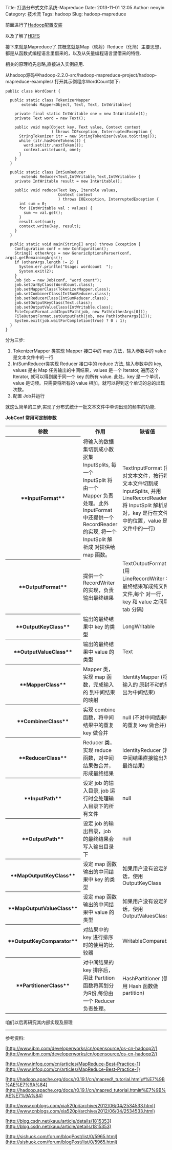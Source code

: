 Title: 打造分布式文件系统-Mapreduce
Date: 2013-11-01 12:05
Author: neoyin
Category: 技术流
Tags: hadoop
Slug: hadoop-mapreduce

前面进行了[Hadoop配置安装](http://www.floatinglife.cn/hadoop-install)

以及了解了[HDFS](http://www.floatinglife.cn/hadoop-hdfs)

接下来就是Mapreduce了.其概念就是Map（映射）Reduce（化简）主要思想，都是从函数式编程语言里借来的，以及从矢量编程语言里借来的特性.

<!--more-->

相关的原理咱先忽略,直接进入实例应用.

从hadoop源码中hadoop-2.2.0-src/hadoop-mapreduce-project/hadoop-mapreduce-examples/
打开其示例程序WordCount如下:

    public class WordCount {

      public static class TokenizerMapper 
           extends Mapper<Object, Text, Text, IntWritable>{

        private final static IntWritable one = new IntWritable(1);
        private Text word = new Text();

        public void map(Object key, Text value, Context context
                        ) throws IOException, InterruptedException {
          StringTokenizer itr = new StringTokenizer(value.toString());
          while (itr.hasMoreTokens()) {
            word.set(itr.nextToken());
            context.write(word, one);
          }
        }
      }

      public static class IntSumReducer 
           extends Reducer<Text,IntWritable,Text,IntWritable> {
        private IntWritable result = new IntWritable();

        public void reduce(Text key, Iterable values, 
                           Context context
                           ) throws IOException, InterruptedException {
          int sum = 0;
          for (IntWritable val : values) {
            sum += val.get();
          }
          result.set(sum);
          context.write(key, result);
        }
      }

      public static void main(String[] args) throws Exception {
        Configuration conf = new Configuration();
        String[] otherArgs = new GenericOptionsParser(conf, args).getRemainingArgs();
        if (otherArgs.length != 2) {
          System.err.println("Usage: wordcount  ");
          System.exit(2);
        }
        Job job = new Job(conf, "word count");
        job.setJarByClass(WordCount.class);
        job.setMapperClass(TokenizerMapper.class);
        job.setCombinerClass(IntSumReducer.class);
        job.setReducerClass(IntSumReducer.class);
        job.setOutputKeyClass(Text.class);
        job.setOutputValueClass(IntWritable.class);
        FileInputFormat.addInputPath(job, new Path(otherArgs[0]));
        FileOutputFormat.setOutputPath(job, new Path(otherArgs[1]));
        System.exit(job.waitForCompletion(true) ? 0 : 1);
      }
    }

分为三步:

1. TokenizerMapper 类实现 Mapper 接口中的 map 方法，输入参数中的 value
是文本文件中的一行
2. IntSumReducer类实现 Reducer 接口中的 reduce 方法, 输入参数中的 key,
values 是由 Map 任务输出的中间结果，values 是一个 Iterator, 遍历这个
Iterator, 就可以得到属于同一个 key 的所有 value. 此处，key
是一个单词，value 是词频。只需要将所有的 value
相加，就可以得到这个单词的总的出现次数。
3. 配置 Job并运行

就这么简单的三步,实现了分布式统计一批文本文件中单词出现的频率的功能.

<a name="table1"></a>**JobConf 常用可定制参数**

<table summary="JobConf 常用可定制参数" width="100%" border="0" cellspacing="0" cellpadding="0">
<tbody>
<tr>
<th scope="col">
参数

</th>
<th scope="col">
作用

</th>
<th scope="col">
缺省值

</th>
<th scope="col">
其它实现

</th>
</tr>
<tr>
<th scope="row">
**InputFormat**

</th>
<td>
将输入的数据集切割成小数据集 InputSplits, 每一个 InputSplit 将由一个
Mapper 负责处理。此外 InputFormat 中还提供一个 RecordReader 的实现,
将一个 InputSplit 解析成 <key,value\> 对提供给 map 函数。

</td>
<td>
TextInputFormat  
(针对文本文件，按行将文本文件切割成 InputSplits, 并用 LineRecordReader
将 InputSplit 解析成 <key,value\> 对，key 是行在文件中的位置，value
是文件中的一行)

</td>
<td>
SequenceFileInputFormat

</td>
</tr>
<tr>
<th scope="row">
**OutputFormat**

</th>
<td>
提供一个 RecordWriter 的实现，负责输出最终结果

</td>
<td>
TextOutputFormat  
(用 LineRecordWriter 将最终结果写成纯文件文件,每个 <key,value\>
对一行，key 和 value 之间用 tab 分隔)

</td>
<td>
SequenceFileOutputFormat

</td>
</tr>
<tr>
<th scope="row">
**OutputKeyClass**

</th>
<td>
输出的最终结果中 key 的类型

</td>
<td>
LongWritable

</td>
<td>
</td>
</tr>
<tr>
<th scope="row">
**OutputValueClass**

</th>
<td>
输出的最终结果中 value 的类型

</td>
<td>
Text

</td>
<td>
</td>
</tr>
<tr>
<th scope="row">
**MapperClass**

</th>
<td>
Mapper 类，实现 map 函数，完成输入的 <key,value\> 到中间结果的映射

</td>
<td>
IdentityMapper  
(将输入的 <key,value\> 原封不动的输出为中间结果)

</td>
<td>
LongSumReducer,  
LogRegexMapper,  
InverseMapper

</td>
</tr>
<tr>
<th scope="row">
**CombinerClass**

</th>
<td>
实现 combine 函数，将中间结果中的重复 key 做合并

</td>
<td>
null  
(不对中间结果中的重复 key 做合并)

</td>
<td>
</td>
</tr>
<tr>
<th scope="row">
**ReducerClass**

</th>
<td>
Reducer 类，实现 reduce 函数，对中间结果做合并，形成最终结果

</td>
<td>
IdentityReducer  
(将中间结果直接输出为最终结果)

</td>
<td>
AccumulatingReducer, LongSumReducer

</td>
</tr>
<tr>
<th scope="row">
**InputPath**

</th>
<td>
设定 job 的输入目录, job 运行时会处理输入目录下的所有文件

</td>
<td>
null

</td>
<td>
</td>
</tr>
<tr>
<th scope="row">
**OutputPath**

</th>
<td>
设定 job 的输出目录，job 的最终结果会写入输出目录下

</td>
<td>
null

</td>
<td>
</td>
</tr>
<tr>
<th scope="row">
**MapOutputKeyClass**

</th>
<td>
设定 map 函数输出的中间结果中 key 的类型

</td>
<td>
如果用户没有设定的话，使用 OutputKeyClass

</td>
<td>
</td>
</tr>
<tr>
<th scope="row">
**MapOutputValueClass**

</th>
<td>
设定 map 函数输出的中间结果中 value 的类型

</td>
<td>
如果用户没有设定的话，使用 OutputValuesClass

</td>
<td>
</td>
</tr>
<tr>
<th scope="row">
**OutputKeyComparator**

</th>
<td>
对结果中的 key 进行排序时的使用的比较器

</td>
<td>
WritableComparable

</td>
<td>
</td>
</tr>
<tr>
<th scope="row">
**PartitionerClass**

</th>
<td>
对中间结果的 key 排序后，用此 Partition 函数将其划分为R份,每份由一个
Reducer 负责处理。

</td>
<td>
HashPartitioner  
(使用 Hash 函数做 partition)

</td>
<td>
KeyFieldBasedPartitioner PipesPartitioner

</td>
</tr>
</tbody>
</table>

咱们以后再研究其内部实现及原理

---

参考资料:

[http://www.ibm.com/developerworks/cn/opensource/os-cn-hadoop2/](http://www.ibm.com/developerworks/cn/opensource/os-cn-hadoop2/)

[http://www.infoq.com/cn/articles/MapReduce-Best-Practice-1](http://www.infoq.com/cn/articles/MapReduce-Best-Practice-1)

[http://hadoop.apache.org/docs/r0.19.1/cn/mapred\_tutorial.html\#%E7%9B%AE%E7%9A%84](http://hadoop.apache.org/docs/r0.19.1/cn/mapred_tutorial.html#%E7%9B%AE%E7%9A%84)

[http://www.cnblogs.com/xia520pi/archive/2012/06/04/2534533.html](http://www.cnblogs.com/xia520pi/archive/2012/06/04/2534533.html)

[http://blog.csdn.net/kauu/article/details/1815353](http://blog.csdn.net/kauu/article/details/1815353)

[http://sishuok.com/forum/blogPost/list/0/5965.html](http://sishuok.com/forum/blogPost/list/0/5965.html)
